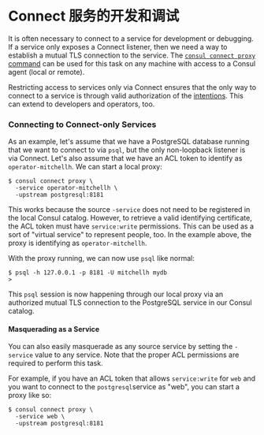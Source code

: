 # Connect 服务的开发和调试

It is often necessary to connect to a service for development or debugging. If a service only exposes a Connect listener, then we need a way to establish a mutual TLS connection to the service. The [`consul connect proxy` command](https://www.consul.io/docs/commands/connect/proxy.html) can be used for this task on any machine with access to a Consul agent \(local or remote\).

Restricting access to services only via Connect ensures that the only way to connect to a service is through valid authorization of the [intentions](https://www.consul.io/docs/connect/intentions.html). This can extend to developers and operators, too.

### Connecting to Connect-only Services <a id="connecting-to-connect-only-services"></a>

As an example, let's assume that we have a PostgreSQL database running that we want to connect to via `psql`, but the only non-loopback listener is via Connect. Let's also assume that we have an ACL token to identify as `operator-mitchellh`. We can start a local proxy:

```text
$ consul connect proxy \
  -service operator-mitchellh \
  -upstream postgresql:8181
```

This works because the source `-service` does not need to be registered in the local Consul catalog. However, to retrieve a valid identifying certificate, the ACL token must have `service:write` permissions. This can be used as a sort of "virtual service" to represent people, too. In the example above, the proxy is identifying as `operator-mitchellh`.

With the proxy running, we can now use `psql` like normal:

```text
$ psql -h 127.0.0.1 -p 8181 -U mitchellh mydb
>
```

This `psql` session is now happening through our local proxy via an authorized mutual TLS connection to the PostgreSQL service in our Consul catalog.

#### Masquerading as a Service <a id="masquerading-as-a-service"></a>

You can also easily masquerade as any source service by setting the `-service` value to any service. Note that the proper ACL permissions are required to perform this task.

For example, if you have an ACL token that allows `service:write` for `web` and you want to connect to the `postgresql`service as "web", you can start a proxy like so:

```text
$ consul connect proxy \
  -service web \
  -upstream postgresql:8181
```

